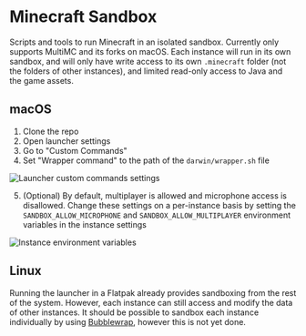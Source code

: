 # Minecraft Sandbox

Scripts and tools to run Minecraft in an isolated sandbox. Currently only
supports MultiMC and its forks on macOS. Each instance will run in its own
sandbox, and will only have write access to its own `.minecraft` folder (not
the folders of other instances), and limited read-only access to Java and the
game assets.

## macOS

1. Clone the repo
2. Open launcher settings
3. Go to "Custom Commands"
4. Set "Wrapper command" to the path of the `darwin/wrapper.sh` file

![Launcher custom commands settings](./assets/launcher-settings.webp)

5. (Optional) By default, multiplayer is allowed and microphone access is
   disallowed. Change these settings on a per-instance basis by setting the
   `SANDBOX_ALLOW_MICROPHONE` and `SANDBOX_ALLOW_MULTIPLAYER` environment
   variables in the instance settings

![Instance environment variables](./assets/instance-settings.webp)

## Linux

Running the launcher in a Flatpak already provides sandboxing from the rest of
the system. However, each instance can still access and modify the data of
other instances. It should be possible to sandbox each instance individually by
using [Bubblewrap](https://github.com/containers/bubblewrap), however this is
not yet done.
